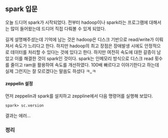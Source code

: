 ## spark 입문

오늘 드디어 spark가 시작되었다. 전부터 hadoop이나 spark라는 프로그램에 대해서는 많이 들어왔는데 드디어 직접 다뤄볼 수 있게 되었다.

길게 설명해주셨는데 기억에 남는 것은 hadoop은 디스크 기반으로 read/write가 이뤄져서 속도가 느리다고 한다. 하지만 hadoop의 최고 장점은 장애발생 시에도 안정적으로 데이터를 처리할 수 있다는 것에 있다고 한다. 하지만 여전히 속도에 대한 갈증이 남았고 이를 해결한 것이 spark인 것이다. spark는 인메모리 방식으로 디스크 read 횟수를 줄이고 ram을 활용하여 속도를 개선하였다. 100배 빠르다고 이야기한다고 하는데 실제 그런지는 잘 모르겠다는 말씀도 하셨다 ㅋ_ㅋ

#### zeppelin 설정

먼저 zeppelin과 spark를 설치하고 zeppline에서 다음 명령어를 실행해 보았다.

```spark
spark> sc.version
```

결과는 에러...


### 정리
